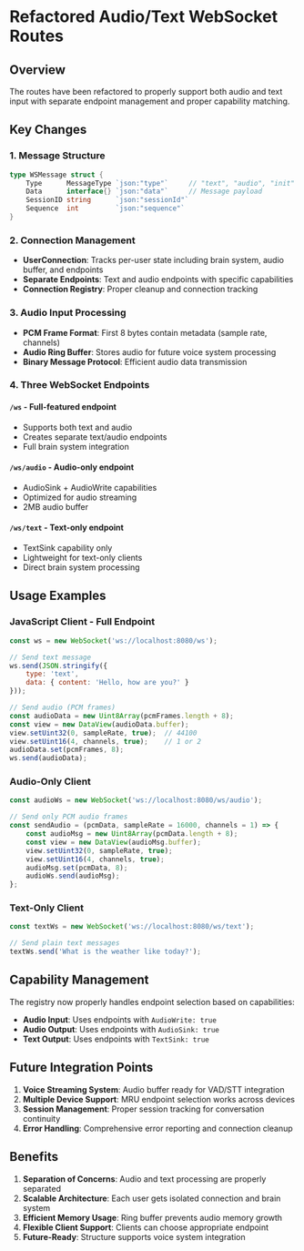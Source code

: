 # Refactored Audio/Text WebSocket Routes

## Overview
The routes have been refactored to properly support both audio and text input with separate endpoint management and proper capability matching.

## Key Changes

### 1. **Message Structure**
```go
type WSMessage struct {
    Type      MessageType `json:"type"`     // "text", "audio", "init"
    Data      interface{} `json:"data"`     // Message payload
    SessionID string      `json:"sessionId"`
    Sequence  int         `json:"sequence"`
}
```

### 2. **Connection Management**
- **UserConnection**: Tracks per-user state including brain system, audio buffer, and endpoints
- **Separate Endpoints**: Text and audio endpoints with specific capabilities
- **Connection Registry**: Proper cleanup and connection tracking

### 3. **Audio Input Processing**
- **PCM Frame Format**: First 8 bytes contain metadata (sample rate, channels)
- **Audio Ring Buffer**: Stores audio for future voice system processing
- **Binary Message Protocol**: Efficient audio data transmission

### 4. **Three WebSocket Endpoints**

#### `/ws` - Full-featured endpoint
- Supports both text and audio
- Creates separate text/audio endpoints
- Full brain system integration

#### `/ws/audio` - Audio-only endpoint  
- AudioSink + AudioWrite capabilities
- Optimized for audio streaming
- 2MB audio buffer

#### `/ws/text` - Text-only endpoint
- TextSink capability only
- Lightweight for text-only clients
- Direct brain system processing

## Usage Examples

### JavaScript Client - Full Endpoint
```javascript
const ws = new WebSocket('ws://localhost:8080/ws');

// Send text message
ws.send(JSON.stringify({
    type: 'text',
    data: { content: 'Hello, how are you?' }
}));

// Send audio (PCM frames)
const audioData = new Uint8Array(pcmFrames.length + 8);
const view = new DataView(audioData.buffer);
view.setUint32(0, sampleRate, true);  // 44100
view.setUint16(4, channels, true);    // 1 or 2
audioData.set(pcmFrames, 8);
ws.send(audioData);
```

### Audio-Only Client
```javascript
const audioWs = new WebSocket('ws://localhost:8080/ws/audio');

// Send only PCM audio frames
const sendAudio = (pcmData, sampleRate = 16000, channels = 1) => {
    const audioMsg = new Uint8Array(pcmData.length + 8);
    const view = new DataView(audioMsg.buffer);
    view.setUint32(0, sampleRate, true);
    view.setUint16(4, channels, true);
    audioMsg.set(pcmData, 8);
    audioWs.send(audioMsg);
};
```

### Text-Only Client
```javascript
const textWs = new WebSocket('ws://localhost:8080/ws/text');

// Send plain text messages
textWs.send('What is the weather like today?');
```

## Capability Management

The registry now properly handles endpoint selection based on capabilities:

- **Audio Input**: Uses endpoints with `AudioWrite: true`
- **Audio Output**: Uses endpoints with `AudioSink: true`  
- **Text Output**: Uses endpoints with `TextSink: true`

## Future Integration Points

1. **Voice Streaming System**: Audio buffer ready for VAD/STT integration
2. **Multiple Device Support**: MRU endpoint selection works across devices
3. **Session Management**: Proper session tracking for conversation continuity
4. **Error Handling**: Comprehensive error reporting and connection cleanup

## Benefits

1. **Separation of Concerns**: Audio and text processing are properly separated
2. **Scalable Architecture**: Each user gets isolated connection and brain system
3. **Efficient Memory Usage**: Ring buffer prevents audio memory growth
4. **Flexible Client Support**: Clients can choose appropriate endpoint
5. **Future-Ready**: Structure supports voice system integration
